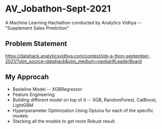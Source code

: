 # AV_Jobathon-Sept-2021
A Machine Learning Hachathon conducted by Analytics Vidhya -- "Supplement Sales Prediction"


## Problem Statement
https://datahack.analyticsvidhya.com/contest/job-a-thon-september-2021/?utm_source=datahack&utm_medium=navbar#LeaderBoard

## My Approcah
  * Basleline Model -- XGBRegressor
  * Feature Engineering
  * Building different model on top of it -- XGB, RandomForest, CatBoost, LightGBM
  * Hyperparameter Optimization Using Optuna for each of the specific models
  * Stacking all the models to get more Robust result.
